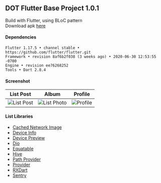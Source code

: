 ## DOT Flutter Base Project 1.0.1

Build with Flutter, using BLoC pattern  
Download apk [here](https://www.dropbox.com/s/beyyydndt0cvp0q)

#### Dependencies ####
```
Flutter 1.17.5 • channel stable • https://github.com/flutter/flutter.git
Framework • revision 8af6b2f038 (3 weeks ago) • 2020-06-30 12:53:55 -0700
Engine • revision ee76268252
Tools • Dart 2.8.4
```
#### Screenshot ####
| List Post | Album | Profile |
| :-------: | :---: | :-----: |
| ![List Post](https://i.imgur.com/jC7UoeL.jpg) | ![List Photo](https://i.imgur.com/dtaBedk.jpg) | ![Profile](https://i.imgur.com/mxJlOoe.jpg) |


#### List Libraries

- [Cached Network Image](https://pub.dev/packages/cached_network_image)
- [Device Info](https://pub.dev/packages/device_info)
- [Device Preview](https://pub.dev/packages/device_preview)
- [Dio](https://pub.dev/packages/dio)
- [Equatable](https://pub.dev/packages/equatable)
- [Hive](https://pub.dev/packages/hive)
- [Path Provider](https://pub.dev/packages/path_provider)
- [Provider](https://pub.dev/packages/provider)
- [RXDart](https://pub.dev/packages/rxdart)
- [Sentry](https://pub.dev/packages/sentry)